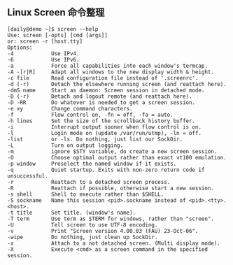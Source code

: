 ## Linux Screen 命令整理
    [daily@demo ~]$ screen --help
    Use: screen [-opts] [cmd [args]]       
    or: screen -r [host.tty]       
    Options:    
    -4            Use IPv4.
    -6            Use IPv6.
    -a            Force all capabilities into each window's termcap.
    -A -[r|R]     Adapt all windows to the new display width & height.
    -c file       Read configuration file instead of '.screenrc'.
    -d (-r)       Detach the elsewhere running screen (and reattach here).
    -dmS name     Start as daemon: Screen session in detached mode.
    -D (-r)       Detach and logout remote (and reattach here).
    -D -RR        Do whatever is needed to get a screen session.
    -e xy         Change command characters.
    -f            Flow control on, -fn = off, -fa = auto.
    -h lines      Set the size of the scrollback history buffer.
    -i            Interrupt output sooner when flow control is on.
    -l            Login mode on (update /var/run/utmp), -ln = off.
    -list         or -ls. Do nothing, just list our SockDir.
    -L            Turn on output logging.
    -m            ignore $STY variable, do create a new screen session.
    -O            Choose optimal output rather than exact vt100 emulation.
    -p window     Preselect the named window if it exists.
    -q            Quiet startup. Exits with non-zero return code if unsuccessful.
    -r            Reattach to a detached screen process.
    -R            Reattach if possible, otherwise start a new session.
    -s shell      Shell to execute rather than $SHELL.
    -S sockname   Name this session <pid>.sockname instead of <pid>.<tty>.<host>.
    -t title      Set title. (window's name).
    -T term       Use term as $TERM for windows, rather than "screen".
    -U            Tell screen to use UTF-8 encoding.
    -v            Print "Screen version 4.00.03 (FAU) 23-Oct-06".
    -wipe         Do nothing, just clean up SockDir.
    -x            Attach to a not detached screen. (Multi display mode).
    -X            Execute <cmd> as a screen command in the specified session.
